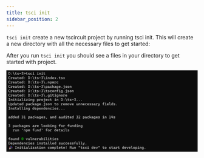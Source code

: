 ```yaml
---
title: tsci init
sidebar_position: 2
---
```


`tsci init` create a new tscircuit project by running tsci init. This will create a new directory with all the necessary files to get started:

After you run `tsci init` you should see a files in your directory to get started with project.

![tsci init result](../../static/img/tsci-init.png)
